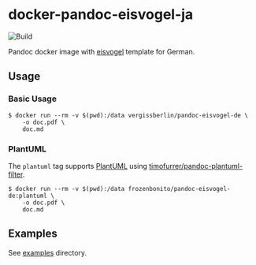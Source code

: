 # docker-pandoc-eisvogel-ja

![Build](https://github.com/vergissberlin/docker-pandoc-eisvogel-de/workflows/Build/badge.svg)

Pandoc docker image with [eisvogel](https://github.com/Wandmalfarbe/pandoc-latex-template) template for German.

## Usage

### Basic Usage

```console
$ docker run --rm -v $(pwd):/data vergissberlin/pandoc-eisvogel-de \
    -o doc.pdf \
    doc.md
```

### PlantUML

The `plantuml` tag supports [PlantUML](https://plantuml.com/) using [timofurrer/pandoc-plantuml-filter](timofurrer/pandoc-plantuml-filter).

```console
$ docker run --rm -v $(pwd):/data frozenbonito/pandoc-eisvogel-de:plantuml \
    -o doc.pdf \
    doc.md
```

## Examples

See [examples](./examples) directory.
